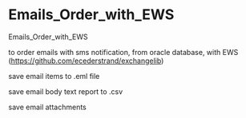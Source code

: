 # Emails_Order_with_EWS
Emails_Order_with_EWS

to order emails with sms notification, from oracle database, with EWS (https://github.com/ecederstrand/exchangelib)


save email items to .eml file

save email body text report to .csv

save email attachments
